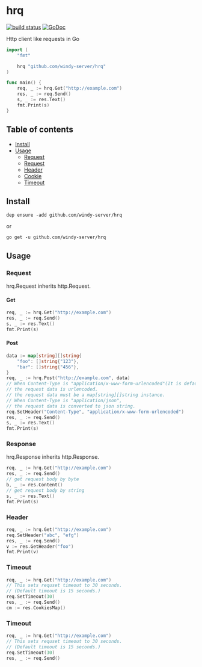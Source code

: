 # hrq
[![build status](https://secure.travis-ci.org/windy-server/hrq.svg?branch=master)](http://travis-ci.org/windy-server/hrq) [![GoDoc](https://godoc.org/github.com/windy-server/hrq?status.png)](http://godoc.org/github.com/windy-server/hrq)  

Http client like requests in Go

```Go
import (
	"fmt"

	hrq "github.com/windy-server/hrq"
)

func main() {
    req, _ := hrq.Get("http://example.com")
    res, _ := req.Send()
    s, _ := res.Text()
    fmt.Print(s)
}
```

## Table of contents

* [Install](https://github.com/windy-server/hrq#install)
* [Usage](https://github.com/windy-server/hrq#usage)
  - [Request](https://github.com/windy-server/hrq#request)
  - [Request](https://github.com/windy-server/hrq#response)
  - [Header](https://github.com/windy-server/hrq#header)
  - [Cookie](https://github.com/windy-server/hrq#cookie)
  - [Timeout](https://github.com/windy-server/hrq#timeout)

## Install

```
dep ensure -add github.com/windy-server/hrq
```

or 

```
go get -u github.com/windy-server/hrq
```


## Usage

### Request

hrq.Request inherits http.Request.

#### Get

```Go
req, _ := hrq.Get("http://example.com")
res, _ := req.Send()
s, _ := res.Text()
fmt.Print(s)
```

#### Post

```Go
data := map[string][]string{
    "foo": []string{"123"},
    "bar": []string{"456"},
}
req, _ := hrq.Post("http://example.com", data)
// When Content-Type is "application/x-www-form-urlencoded"(It is default),
// the request data is urlencoded.
// the request data must be a map[string][]string instance.
// When Content-Type is "application/json",
// the request data is converted to json string.
req.SetHeader("Content-Type", "application/x-www-form-urlencoded")
res, _ := req.Send()
s, _ := res.Text()
fmt.Print(s)
```

### Response

hrq.Response inherits http.Response.


```Go
req, _ := hrq.Get("http://example.com")
res, _ := req.Send()
// get request body by byte
b, _ := res.Content()
// get request body by string
s, _ := res.Text()
fmt.Print(s)
```

### Header

```Go
req, _ := hrq.Get("http://example.com")
req.SetHeader("abc", "efg")
res, _ := req.Send()
v := res.GetHeader("foo")
fmt.Print(v)
```

### Timeout

```Go
req, _ := hrq.Get("http://example.com")
// This sets requset timeout to 30 seconds.
// (Default timeout is 15 seconds.)
req.SetTimeout(30)
res, _ := req.Send()
cm := res.CookiesMap()
```

### Timeout

```Go
req, _ := hrq.Get("http://example.com")
// This sets requset timeout to 30 seconds.
// (Default timeout is 15 seconds.)
req.SetTimeout(30)
res, _ := req.Send()
```

